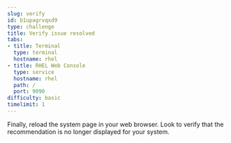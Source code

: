 ```yaml
---
slug: verify
id: b1upagrvqxd9
type: challenge
title: Verify issue resolved
tabs:
- title: Terminal
  type: terminal
  hostname: rhel
- title: RHEL Web Console
  type: service
  hostname: rhel
  path: /
  port: 9090
difficulty: basic
timelimit: 1
---
```


Finally, reload the system page in your web browser.
Look to verify that the recommendation is no longer displayed for your system.
